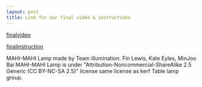 ```yaml
---
layout: post
title: Link for our final video & instructions 
---
```



[finalvideo](https://www.youtube.com/watch?v=qWmK1KjUkKI&feature=youtu.be "Finalvideoformahimahi")

[finalinstruction](http://www.instructables.com/id/MAHI-MAHI-Lamp/ "mahimahiInstructable")

MAHI-MAHI Lamp made by Team illumination. Fin Lewis, Kate Eyles, MinJoo Bai
MAHI-MAHI Lamp is under "Attribution-Noncommercial-ShareAlike 2.5 Generic (CC BY-NC-SA 2.5)" license same license as kerf Table lamp group.